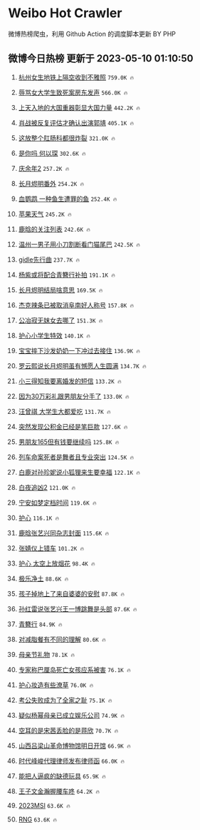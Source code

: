 # Weibo Hot Crawler 



微博热榜爬虫，利用 Github Action 的调度脚本更新 BY PHP 


## 微博今日热榜 更新于 2023-05-10 01:10:50 
1. [杭州女生地铁上隔空收到不雅照](https://s.weibo.com/weibo?q=%23%E6%9D%AD%E5%B7%9E%E5%A5%B3%E7%94%9F%E5%9C%B0%E9%93%81%E4%B8%8A%E9%9A%94%E7%A9%BA%E6%94%B6%E5%88%B0%E4%B8%8D%E9%9B%85%E7%85%A7%23&t=31&band_rank=1&Refer=top) `759.0K 🔥` 

1. [辱骂女大学生致死案房东发声](https://s.weibo.com/weibo?q=%23%E8%BE%B1%E9%AA%82%E5%A5%B3%E5%A4%A7%E5%AD%A6%E7%94%9F%E8%87%B4%E6%AD%BB%E6%A1%88%E6%88%BF%E4%B8%9C%E5%8F%91%E5%A3%B0%23&t=31&band_rank=2&Refer=top) `566.0K 🔥` 

1. [上天入地的大国重器彰显大国力量](https://s.weibo.com/weibo?q=%23%E4%B8%8A%E5%A4%A9%E5%85%A5%E5%9C%B0%E7%9A%84%E5%A4%A7%E5%9B%BD%E9%87%8D%E5%99%A8%E5%BD%B0%E6%98%BE%E5%A4%A7%E5%9B%BD%E5%8A%9B%E9%87%8F%23&t=31&band_rank=3&Refer=top) `442.2K 🔥` 

1. [肖战被反复评估才确认出演郭靖](https://s.weibo.com/weibo?q=%23%E8%82%96%E6%88%98%E8%A2%AB%E5%8F%8D%E5%A4%8D%E8%AF%84%E4%BC%B0%E6%89%8D%E7%A1%AE%E8%AE%A4%E5%87%BA%E6%BC%94%E9%83%AD%E9%9D%96%23&t=31&band_rank=4&Refer=top) `405.1K 🔥` 

1. [这放整个肛肠科都很炸裂](https://s.weibo.com/weibo?q=%23%E8%BF%99%E6%94%BE%E6%95%B4%E4%B8%AA%E8%82%9B%E8%82%A0%E7%A7%91%E9%83%BD%E5%BE%88%E7%82%B8%E8%A3%82%23&t=31&band_rank=5&Refer=top) `321.0K 🔥` 

1. [是你吗 何以琛](https://s.weibo.com/weibo?q=%E6%98%AF%E4%BD%A0%E5%90%97%20%E4%BD%95%E4%BB%A5%E7%90%9B&t=31&band_rank=6&Refer=top) `302.6K 🔥` 

1. [庆余年2](https://s.weibo.com/weibo?q=%E5%BA%86%E4%BD%99%E5%B9%B42&t=31&band_rank=7&Refer=top) `257.2K 🔥` 

1. [长月烬明番外](https://s.weibo.com/weibo?q=%23%E9%95%BF%E6%9C%88%E7%83%AC%E6%98%8E%E7%95%AA%E5%A4%96%23&t=31&band_rank=8&Refer=top) `254.2K 🔥` 

1. [血鹦鹉 一种鱼生遭罪的鱼](https://s.weibo.com/weibo?q=%E8%A1%80%E9%B9%A6%E9%B9%89%20%E4%B8%80%E7%A7%8D%E9%B1%BC%E7%94%9F%E9%81%AD%E7%BD%AA%E7%9A%84%E9%B1%BC&t=31&band_rank=9&Refer=top) `252.4K 🔥` 

1. [苹果天气](https://s.weibo.com/weibo?q=%E8%8B%B9%E6%9E%9C%E5%A4%A9%E6%B0%94&t=31&band_rank=10&Refer=top) `245.2K 🔥` 

1. [鹿晗的关注列表](https://s.weibo.com/weibo?q=%23%E9%B9%BF%E6%99%97%E7%9A%84%E5%85%B3%E6%B3%A8%E5%88%97%E8%A1%A8%23&t=31&band_rank=11&Refer=top) `242.6K 🔥` 

1. [温州一男子用小刀割断看门猫尾巴](https://s.weibo.com/weibo?q=%23%E6%B8%A9%E5%B7%9E%E4%B8%80%E7%94%B7%E5%AD%90%E7%94%A8%E5%B0%8F%E5%88%80%E5%89%B2%E6%96%AD%E7%9C%8B%E9%97%A8%E7%8C%AB%E5%B0%BE%E5%B7%B4%23&t=31&band_rank=12&Refer=top) `242.5K 🔥` 

1. [gidle先行曲](https://s.weibo.com/weibo?q=gidle%E5%85%88%E8%A1%8C%E6%9B%B2&t=31&band_rank=13&Refer=top) `237.7K 🔥` 

1. [杨紫或将配合青簪行补拍](https://s.weibo.com/weibo?q=%23%E6%9D%A8%E7%B4%AB%E6%88%96%E5%B0%86%E9%85%8D%E5%90%88%E9%9D%92%E7%B0%AA%E8%A1%8C%E8%A1%A5%E6%8B%8D%23&t=31&band_rank=14&Refer=top) `191.1K 🔥` 

1. [长月烬明结局啥意思](https://s.weibo.com/weibo?q=%E9%95%BF%E6%9C%88%E7%83%AC%E6%98%8E%E7%BB%93%E5%B1%80%E5%95%A5%E6%84%8F%E6%80%9D&t=31&band_rank=15&Refer=top) `169.5K 🔥` 

1. [杰克辣条已被取消阜南好人称号](https://s.weibo.com/weibo?q=%23%E6%9D%B0%E5%85%8B%E8%BE%A3%E6%9D%A1%E5%B7%B2%E8%A2%AB%E5%8F%96%E6%B6%88%E9%98%9C%E5%8D%97%E5%A5%BD%E4%BA%BA%E7%A7%B0%E5%8F%B7%23&t=31&band_rank=16&Refer=top) `157.8K 🔥` 

1. [公冶寂无妺女去哪了](https://s.weibo.com/weibo?q=%E5%85%AC%E5%86%B6%E5%AF%82%E6%97%A0%E5%A6%BA%E5%A5%B3%E5%8E%BB%E5%93%AA%E4%BA%86&t=31&band_rank=17&Refer=top) `151.3K 🔥` 

1. [护心小学生特效](https://s.weibo.com/weibo?q=%E6%8A%A4%E5%BF%83%E5%B0%8F%E5%AD%A6%E7%94%9F%E7%89%B9%E6%95%88&t=31&band_rank=18&Refer=top) `140.1K 🔥` 

1. [宝宝摔下沙发奶奶一下冲过去接住](https://s.weibo.com/weibo?q=%23%E5%AE%9D%E5%AE%9D%E6%91%94%E4%B8%8B%E6%B2%99%E5%8F%91%E5%A5%B6%E5%A5%B6%E4%B8%80%E4%B8%8B%E5%86%B2%E8%BF%87%E5%8E%BB%E6%8E%A5%E4%BD%8F%23&t=31&band_rank=19&Refer=top) `136.9K 🔥` 

1. [罗云熙说长月烬明虽有憾愿人生圆满](https://s.weibo.com/weibo?q=%23%E7%BD%97%E4%BA%91%E7%86%99%E8%AF%B4%E9%95%BF%E6%9C%88%E7%83%AC%E6%98%8E%E8%99%BD%E6%9C%89%E6%86%BE%E6%84%BF%E4%BA%BA%E7%94%9F%E5%9C%86%E6%BB%A1%23&t=31&band_rank=20&Refer=top) `134.7K 🔥` 

1. [小三得知我要离婚发的短信](https://s.weibo.com/weibo?q=%23%E5%B0%8F%E4%B8%89%E5%BE%97%E7%9F%A5%E6%88%91%E8%A6%81%E7%A6%BB%E5%A9%9A%E5%8F%91%E7%9A%84%E7%9F%AD%E4%BF%A1%23&t=31&band_rank=21&Refer=top) `133.2K 🔥` 

1. [因为30万彩礼跟男朋友分手了](https://s.weibo.com/weibo?q=%23%E5%9B%A0%E4%B8%BA30%E4%B8%87%E5%BD%A9%E7%A4%BC%E8%B7%9F%E7%94%B7%E6%9C%8B%E5%8F%8B%E5%88%86%E6%89%8B%E4%BA%86%23&t=31&band_rank=22&Refer=top) `133.0K 🔥` 

1. [汪曾祺 大学生大都爱吃](https://s.weibo.com/weibo?q=%E6%B1%AA%E6%9B%BE%E7%A5%BA%20%E5%A4%A7%E5%AD%A6%E7%94%9F%E5%A4%A7%E9%83%BD%E7%88%B1%E5%90%83&t=31&band_rank=23&Refer=top) `131.7K 🔥` 

1. [突然发现公积金已经是笔巨款](https://s.weibo.com/weibo?q=%23%E7%AA%81%E7%84%B6%E5%8F%91%E7%8E%B0%E5%85%AC%E7%A7%AF%E9%87%91%E5%B7%B2%E7%BB%8F%E6%98%AF%E7%AC%94%E5%B7%A8%E6%AC%BE%23&t=31&band_rank=24&Refer=top) `127.6K 🔥` 

1. [男朋友165但有钱要继续吗](https://s.weibo.com/weibo?q=%23%E7%94%B7%E6%9C%8B%E5%8F%8B165%E4%BD%86%E6%9C%89%E9%92%B1%E8%A6%81%E7%BB%A7%E7%BB%AD%E5%90%97%23&t=31&band_rank=25&Refer=top) `125.8K 🔥` 

1. [列车命案死者是舞者且专业突出](https://s.weibo.com/weibo?q=%23%E5%88%97%E8%BD%A6%E5%91%BD%E6%A1%88%E6%AD%BB%E8%80%85%E6%98%AF%E8%88%9E%E8%80%85%E4%B8%94%E4%B8%93%E4%B8%9A%E7%AA%81%E5%87%BA%23&t=31&band_rank=26&Refer=top) `124.5K 🔥` 

1. [白鹿对孙珍妮说小狐狸来生要幸福](https://s.weibo.com/weibo?q=%23%E7%99%BD%E9%B9%BF%E5%AF%B9%E5%AD%99%E7%8F%8D%E5%A6%AE%E8%AF%B4%E5%B0%8F%E7%8B%90%E7%8B%B8%E6%9D%A5%E7%94%9F%E8%A6%81%E5%B9%B8%E7%A6%8F%23&t=31&band_rank=27&Refer=top) `122.1K 🔥` 

1. [白夜追凶2](https://s.weibo.com/weibo?q=%E7%99%BD%E5%A4%9C%E8%BF%BD%E5%87%B62&t=31&band_rank=28&Refer=top) `121.0K 🔥` 

1. [宁安如梦定档时间](https://s.weibo.com/weibo?q=%E5%AE%81%E5%AE%89%E5%A6%82%E6%A2%A6%E5%AE%9A%E6%A1%A3%E6%97%B6%E9%97%B4&t=31&band_rank=29&Refer=top) `119.6K 🔥` 

1. [护心](https://s.weibo.com/weibo?q=%23%E6%8A%A4%E5%BF%83%23&t=31&band_rank=30&Refer=top) `116.1K 🔥` 

1. [鹿晗张艺兴同杂志封面](https://s.weibo.com/weibo?q=%23%E9%B9%BF%E6%99%97%E5%BC%A0%E8%89%BA%E5%85%B4%E5%90%8C%E6%9D%82%E5%BF%97%E5%B0%81%E9%9D%A2%23&t=31&band_rank=31&Refer=top) `115.6K 🔥` 

1. [张婧仪上错车](https://s.weibo.com/weibo?q=%23%E5%BC%A0%E5%A9%A7%E4%BB%AA%E4%B8%8A%E9%94%99%E8%BD%A6%23&t=31&band_rank=32&Refer=top) `101.2K 🔥` 

1. [护心 太空上放烟花](https://s.weibo.com/weibo?q=%E6%8A%A4%E5%BF%83%20%E5%A4%AA%E7%A9%BA%E4%B8%8A%E6%94%BE%E7%83%9F%E8%8A%B1&t=31&band_rank=33&Refer=top) `98.4K 🔥` 

1. [极乐净土](https://s.weibo.com/weibo?q=%23%E6%9E%81%E4%B9%90%E5%87%80%E5%9C%9F%23&t=31&band_rank=34&Refer=top) `88.6K 🔥` 

1. [孩子掉地上了来自婆婆的安慰](https://s.weibo.com/weibo?q=%23%E5%AD%A9%E5%AD%90%E6%8E%89%E5%9C%B0%E4%B8%8A%E4%BA%86%E6%9D%A5%E8%87%AA%E5%A9%86%E5%A9%86%E7%9A%84%E5%AE%89%E6%85%B0%23&t=31&band_rank=35&Refer=top) `87.8K 🔥` 

1. [孙红雷说张艺兴王一博跳舞是头部](https://s.weibo.com/weibo?q=%23%E5%AD%99%E7%BA%A2%E9%9B%B7%E8%AF%B4%E5%BC%A0%E8%89%BA%E5%85%B4%E7%8E%8B%E4%B8%80%E5%8D%9A%E8%B7%B3%E8%88%9E%E6%98%AF%E5%A4%B4%E9%83%A8%23&t=31&band_rank=36&Refer=top) `87.6K 🔥` 

1. [青簪行](https://s.weibo.com/weibo?q=%E9%9D%92%E7%B0%AA%E8%A1%8C&t=31&band_rank=37&Refer=top) `84.9K 🔥` 

1. [对减脂餐有不同的理解](https://s.weibo.com/weibo?q=%E5%AF%B9%E5%87%8F%E8%84%82%E9%A4%90%E6%9C%89%E4%B8%8D%E5%90%8C%E7%9A%84%E7%90%86%E8%A7%A3&t=31&band_rank=38&Refer=top) `80.6K 🔥` 

1. [母亲节礼物](https://s.weibo.com/weibo?q=%E6%AF%8D%E4%BA%B2%E8%8A%82%E7%A4%BC%E7%89%A9&t=31&band_rank=39&Refer=top) `78.1K 🔥` 

1. [专家称巴厘岛死亡女孩应系被害](https://s.weibo.com/weibo?q=%23%E4%B8%93%E5%AE%B6%E7%A7%B0%E5%B7%B4%E5%8E%98%E5%B2%9B%E6%AD%BB%E4%BA%A1%E5%A5%B3%E5%AD%A9%E5%BA%94%E7%B3%BB%E8%A2%AB%E5%AE%B3%23&t=31&band_rank=40&Refer=top) `76.1K 🔥` 

1. [护心妆造有些潦草](https://s.weibo.com/weibo?q=%E6%8A%A4%E5%BF%83%E5%A6%86%E9%80%A0%E6%9C%89%E4%BA%9B%E6%BD%A6%E8%8D%89&t=31&band_rank=41&Refer=top) `76.0K 🔥` 

1. [考公失败成为了全家之耻](https://s.weibo.com/weibo?q=%23%E8%80%83%E5%85%AC%E5%A4%B1%E8%B4%A5%E6%88%90%E4%B8%BA%E4%BA%86%E5%85%A8%E5%AE%B6%E4%B9%8B%E8%80%BB%23&t=31&band_rank=42&Refer=top) `75.1K 🔥` 

1. [疑似杨幂母亲已成立娱乐公司](https://s.weibo.com/weibo?q=%E7%96%91%E4%BC%BC%E6%9D%A8%E5%B9%82%E6%AF%8D%E4%BA%B2%E5%B7%B2%E6%88%90%E7%AB%8B%E5%A8%B1%E4%B9%90%E5%85%AC%E5%8F%B8&t=31&band_rank=43&Refer=top) `74.9K 🔥` 

1. [空耳的是宋茜丢脸的是蒋欣](https://s.weibo.com/weibo?q=%23%E7%A9%BA%E8%80%B3%E7%9A%84%E6%98%AF%E5%AE%8B%E8%8C%9C%E4%B8%A2%E8%84%B8%E7%9A%84%E6%98%AF%E8%92%8B%E6%AC%A3%23&t=31&band_rank=44&Refer=top) `70.7K 🔥` 

1. [山西吕梁山革命博物馆明日开馆](https://s.weibo.com/weibo?q=%23%E5%B1%B1%E8%A5%BF%E5%90%95%E6%A2%81%E5%B1%B1%E9%9D%A9%E5%91%BD%E5%8D%9A%E7%89%A9%E9%A6%86%E6%98%8E%E6%97%A5%E5%BC%80%E9%A6%86%23&t=31&band_rank=45&Refer=top) `66.9K 🔥` 

1. [时代峰峻代理律师发布律师函](https://s.weibo.com/weibo?q=%23%E6%97%B6%E4%BB%A3%E5%B3%B0%E5%B3%BB%E4%BB%A3%E7%90%86%E5%BE%8B%E5%B8%88%E5%8F%91%E5%B8%83%E5%BE%8B%E5%B8%88%E5%87%BD%23&t=31&band_rank=46&Refer=top) `66.0K 🔥` 

1. [能把人逼疯的缺德玩具](https://s.weibo.com/weibo?q=%E8%83%BD%E6%8A%8A%E4%BA%BA%E9%80%BC%E7%96%AF%E7%9A%84%E7%BC%BA%E5%BE%B7%E7%8E%A9%E5%85%B7&t=31&band_rank=47&Refer=top) `65.9K 🔥` 

1. [王子文金瀚握腰车咚](https://s.weibo.com/weibo?q=%23%E7%8E%8B%E5%AD%90%E6%96%87%E9%87%91%E7%80%9A%E6%8F%A1%E8%85%B0%E8%BD%A6%E5%92%9A%23&t=31&band_rank=48&Refer=top) `64.2K 🔥` 

1. [2023MSI](https://s.weibo.com/weibo?q=2023MSI&t=31&band_rank=49&Refer=top) `63.6K 🔥` 

1. [RNG](https://s.weibo.com/weibo?q=RNG&t=31&band_rank=50&Refer=top) `63.6K 🔥` 

